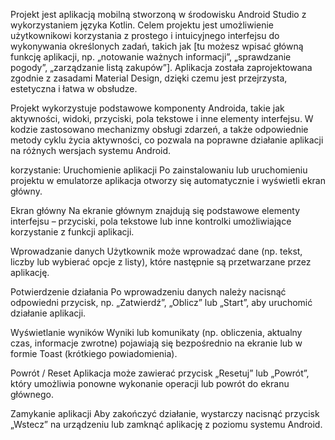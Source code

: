 Projekt jest aplikacją mobilną stworzoną w środowisku Android Studio z wykorzystaniem języka Kotlin. 
Celem projektu jest umożliwienie użytkownikowi korzystania z prostego i intuicyjnego interfejsu do wykonywania określonych zadań, 
takich jak [tu możesz wpisać główną funkcję aplikacji, np. „notowanie ważnych informacji”, „sprawdzanie pogody”, „zarządzanie listą zakupów”]. 
Aplikacja została zaprojektowana zgodnie z zasadami Material Design, dzięki czemu jest przejrzysta, estetyczna i łatwa w obsłudze.

Projekt wykorzystuje podstawowe komponenty Androida, takie jak aktywności, widoki, przyciski, pola tekstowe i inne elementy interfejsu. 
W kodzie zastosowano mechanizmy obsługi zdarzeń, a także odpowiednie metody cyklu życia aktywności, co pozwala na poprawne działanie aplikacji na różnych wersjach systemu Android.

korzystanie:
Uruchomienie aplikacji
Po zainstalowaniu lub uruchomieniu projektu w emulatorze aplikacja otworzy się automatycznie i wyświetli ekran główny.

Ekran główny
Na ekranie głównym znajdują się podstawowe elementy interfejsu – przyciski, pola tekstowe lub inne kontrolki umożliwiające korzystanie z funkcji aplikacji.

Wprowadzanie danych
Użytkownik może wprowadzać dane (np. tekst, liczby lub wybierać opcje z listy), które następnie są przetwarzane przez aplikację.

Potwierdzenie działania
Po wprowadzeniu danych należy nacisnąć odpowiedni przycisk, np. „Zatwierdź”, „Oblicz” lub „Start”, aby uruchomić działanie aplikacji.

Wyświetlanie wyników
Wyniki lub komunikaty (np. obliczenia, aktualny czas, informacje zwrotne) pojawiają się bezpośrednio na ekranie lub w formie Toast (krótkiego powiadomienia).

Powrót / Reset
Aplikacja może zawierać przycisk „Resetuj” lub „Powrót”, który umożliwia ponowne wykonanie operacji lub powrót do ekranu głównego.

Zamykanie aplikacji
Aby zakończyć działanie, wystarczy nacisnąć przycisk „Wstecz” na urządzeniu lub zamknąć aplikację z poziomu systemu Android.
